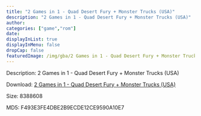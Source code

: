 ```yaml
---
title: "2 Games in 1 - Quad Desert Fury + Monster Trucks (USA)"
description: "2 Games in 1 - Quad Desert Fury + Monster Trucks (USA)"
author: 
categories: ["game","rom"]
date: 
displayInList: true
displayInMenu: false
dropCap: false
featuredImage: /img/gba/2 Games in 1 - Quad Desert Fury + Monster Trucks [USA].jpg
---
```


Description: 2 Games in 1 - Quad Desert Fury + Monster Trucks (USA)

Download: <a style="text-decoration:underline;" href="https://mega.nz/#!KbBw2CgI!nRWOyGvct9e5TyVEFIv13xy7DIlYCC2zcIPV_KvVI5Y" target = "_blank" rel = "nofollow" > 2 Games in 1 - Quad Desert Fury + Monster Trucks (USA)</a>

Size: 8388608

MD5: F493E3FE4DBE2B9ECDE12CE9590A10E7

